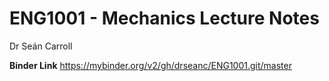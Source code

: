 # ENG1001 - Mechanics Lecture Notes

Dr Seán Carroll

**Binder Link**
https://mybinder.org/v2/gh/drseanc/ENG1001.git/master
